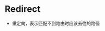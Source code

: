 # Redirect
* 重定向，表示匹配不到路由时应该去往的路径
  <Route path="/about" component={About} />
  <Route path="/home" component={Home} />
  <Redirect to='/home' />
